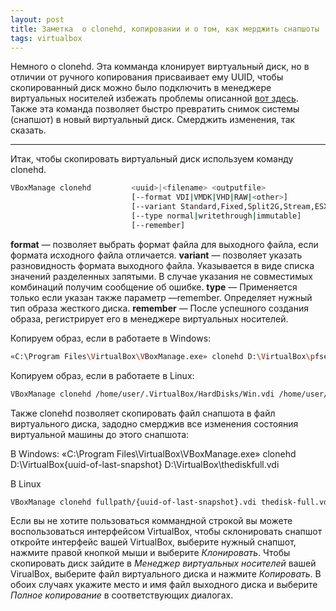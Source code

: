 ```yaml
---
layout: post
title: Заметка  о clonehd, копировании и о том, как мерджить снапшоты
tags: virtualbox
---
```


Немного о clonehd. Эта комманда клонирует виртуальный диск, но в отличии от ручного копирования присваивает ему UUID, чтобы скопированный диск можно было подключить в менеджере виртуальных носителей избежать проблемы описанной [вот здесь](/_posts/2018-12-10-how-to-set-newuuid.md). Также эта команда позволяет быстро превратить снимок системы (снапшот) в новый виртуальный диск. Смерджить изменения, так сказать.

---

<script type="text/javascript" src="/public/js/jssor.slider.min.js"></script>

Итак, чтобы скопировать виртуальный диск используем команду clonehd.

```bash
VBoxManage clonehd         <uuid>|<filename> <outputfile>
                           [--format VDI|VMDK|VHD|RAW|<other>]
                           [--variant Standard,Fixed,Split2G,Stream,ESX]
                           [--type normal|writethrough|immutable]
                           [--remember]
```
**format** — позволяет выбрать формат файла для выходного файла, если формата исходного файла отличается.
**variant** — позволяет указать разновидность формата выходного файла. Указывается в виде списка значений разделенных запятыми. В случае указания не совместимых комбинаций получим сообщение об ошибке.
**type** — Применяется только если указан также параметр —remember. Определяет нужный тип образа жесткого диска.
**remember** — После успешного создания образа, регистрирует его в менеджере виртуальных носителей.

Копируем образ, если в работаете в Windows:

```bash
«C:\Program Files\VirtualBox\VBoxManage.exe» clonehd D:\VirtualBox\pfsense.vdi D:\VirtualBox\pfsense2.vdi
```

Копируем образ, если в работаете в Linux:

```bash
VBoxManage clonehd /home/user/.VirtualBox/HardDisks/Win.vdi /home/user/data/Win.vdi
```

Также clonehd позволяет скопировать файл снапшота в файл виртуального диска, задодно смерджив все изменения состояния виртуальной машины до этого снапшота:

В Windows:
«C:\Program Files\VirtualBox\VBoxManage.exe» clonehd D:\VirtualBox\{uuid-of-last-snapshot} D:\VirtualBox\thediskfull.vdi

В Linux
```bash
VBoxManage clonehd fullpath/{uuid-of-last-snapshot}.vdi thedisk-full.vdi
```
Если вы не хотите пользоваться коммандной строкой вы можете воспользоваться интерфейсом VirtualBox, чтобы склонировать снапшот откройте интерфейс вашей VirtualBox, выберите нужный снапшот, нажмите правой кнопкой мыши и выберите *Клонировать*. Чтобы скопировать диск зайдите в *Менеджер виртуальных носителей* вашей VirualBox, выберите файл виртуального диска и нажмите *Копировать*. В обоих случаях укажите место и имя файл выходного диска и выберите *Полное копирование* в соответствующих диалогах.